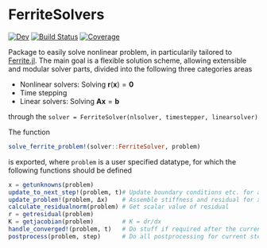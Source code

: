 # FerriteSolvers
[![Dev](https://img.shields.io/badge/docs-dev-blue.svg)](https://KnutAM.github.io/FerriteSolvers.jl/dev)
[![Build Status](https://github.com/KnutAM/FerriteSolvers.jl/actions/workflows/CI.yml/badge.svg?branch=main)](https://github.com/KnutAM/FerriteSolvers.jl/actions/workflows/CI.yml?query=branch%3Amain)
[![Coverage](https://codecov.io/gh/KnutAM/FerriteSolvers.jl/branch/main/graph/badge.svg)](https://codecov.io/gh/KnutAM/FerriteSolvers.jl)

Package to easily solve nonlinear problem, in particularily tailored to [Ferrite.jl](https://github.com/Ferrite-FEM/Ferrite.jl).
The main goal is a flexible solution scheme, allowing extensible and modular solver parts, divided into the following three 
categories areas

* Nonlinear solvers: Solving $\boldsymbol{r}(\boldsymbol{x})=\boldsymbol{0}$
* Time stepping
* Linear solvers: Solving $\boldsymbol{A}\boldsymbol{x}=\boldsymbol{b}$

through the `solver = FerriteSolver(nlsolver, timestepper, linearsolver)`

The function 
```julia
solve_ferrite_problem!(solver::FerriteSolver, problem)
```
is exported, where `problem` is a user specified datatype, 
for which the following functions should be defined

```julia
x = getunknowns(problem)
update_to_next_step!(problem, t)# Update boundary conditions etc. for a new time step
update_problem!(problem, Δx)    # Assemble stiffness and residual for x+=Δx 
calculate_residualnorm(problem) # Get scalar value of residual
r = getresidual(problem)
K = getjacobian(problem)        # K = dr/dx
handle_converged!(problem, t)   # Do stuff if required after the current time step has converged. 
postprocess(problem, step)      # Do all postprocessing for current step (after convergence)
```
